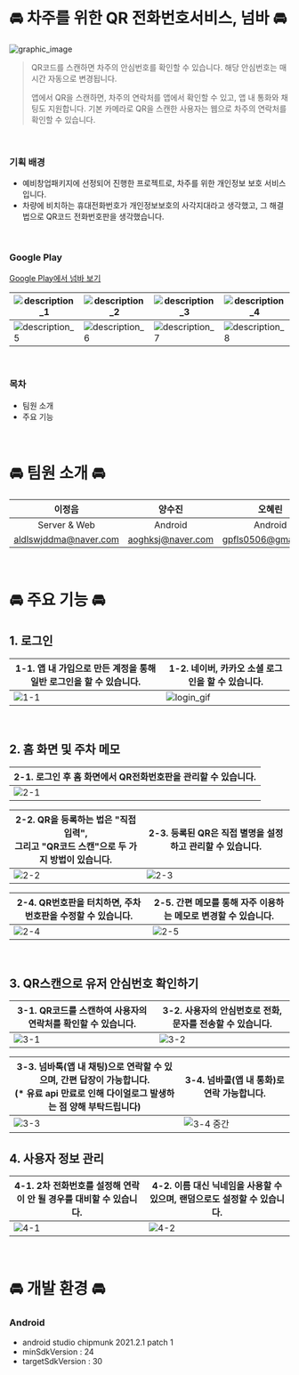 # 🚘 차주를 위한 QR 전화번호서비스, 넘바 🚘

![graphic_image](https://user-images.githubusercontent.com/37799862/188370980-e2a1567a-95cb-4a9b-bd75-d01a00644b77.png)

>QR코드를 스캔하면 차주의 안심번호를 확인할 수 있습니다. 해당 안심번호는 매 시간 자동으로 변경됩니다. 
>
> 앱에서 QR을 스캔하면, 차주의 연락처를 앱에서 확인할 수 있고, 앱 내 통화와 채팅도 지원합니다. 기본 카메라로 QR을 스캔한 사용자는 웹으로 차주의 연락처를 확인할 수 있습니다.

<br>

### 기획 배경
- 예비창업패키지에 선정되어 진행한 프로젝트로, 차주를 위한 개인정보 보호 서비스입니다. 
- 차량에 비치하는 휴대전화번호가 개인정보보호의 사각지대라고 생각했고, 그 해결법으로 QR코드 전화번호판을 생각했습니다. 
  
<br>

### Google Play
[Google Play에서 넘바 보기](https://play.google.com/store/apps/details?id=com.egongil.numva_android_app)

|![description_1](https://user-images.githubusercontent.com/37799862/188404488-c11a637a-c087-40a4-9031-6a302de68005.jpeg) | ![description_2](https://user-images.githubusercontent.com/37799862/188404491-35a5e9ae-eabd-43b7-8399-dbad7d57abe4.jpeg) | ![description_3](https://user-images.githubusercontent.com/37799862/188404493-2ef983e3-3d87-4def-a5b7-8888381134ba.jpeg) | ![description_4](https://user-images.githubusercontent.com/37799862/188406120-ab72b26f-90f9-43fd-9cae-7a4a65b3a51a.jpeg) |
|--|--|--|--|
| ![description_5](https://user-images.githubusercontent.com/37799862/188404500-753c9085-c2a6-4e87-a23c-8879318b22a2.jpeg) | ![description_6](https://user-images.githubusercontent.com/37799862/188404502-164db9d2-e22c-4631-be60-b25bc1d5b9bf.jpeg) | ![description_7](https://user-images.githubusercontent.com/37799862/188404504-098893e6-8b37-4070-b3a4-d71e4f29c508.jpeg) | ![description_8](https://user-images.githubusercontent.com/37799862/188404509-77fe2014-bcb9-4b29-8875-03a22d2d99cc.jpeg) | 

<br>

### 목차
- 팀원 소개
- 주요 기능

<br>

# 🚘 팀원 소개 🚘
| 이정음                |      양수진       |       오혜린        |             박미주 |
| :--------------------: | :---------------: | :-----------------: | :-----------------: |
| Server & Web         |      Android      |       Android       |             Design |
| aldlswjddma@naver.com | aoghksj@naver.com | gpfls0506@gmail.com | kws04192@naver.com |

<br>

# 🚘 주요 기능 🚘
## 1. 로그인
   | 1-1. 앱 내 가입으로 만든 계정을 통해 일반 로그인을 할 수 있습니다. | 1-2. 네이버, 카카오 소셜 로그인을 할 수 있습니다.|
   |---|---|
   |![1-1](https://user-images.githubusercontent.com/37799862/188640668-7d17b85e-50be-443c-b643-8c10d434d3a0.gif)|![login_gif](https://user-images.githubusercontent.com/37799862/188399275-3b606668-bd4e-420d-8384-8efcb969b579.gif)
   
<br>

## 2. 홈 화면 및 주차 메모
| 2-1. 로그인 후 홈 화면에서 QR전화번호판을 관리할 수 있습니다. |
|---|
|![2-1](https://user-images.githubusercontent.com/37799862/188631429-23d0c4d4-b7f9-4ea7-ac7f-7a8cf9495889.gif)|

| 2-2. QR을 등록하는 법은 "직접 입력", <br>그리고 "QR코드 스캔"으로 두 가지 방법이 있습니다. | 2-3. 등록된 QR은 직접 별명을 설정하고 관리할 수 있습니다.|
|---|---|
|![2-2](https://user-images.githubusercontent.com/37799862/188632314-cbc4b0f7-1492-42cc-b2e4-65e2cb6c9371.gif)|![2-3](https://user-images.githubusercontent.com/37799862/188636020-69db87d4-7de5-4cf4-a239-532e07c5e8ed.gif)|

|2-4. QR번호판을 터치하면, 주차 번호판을 수정할 수 있습니다.| 2-5. 간편 메모를 통해 자주 이용하는 메모로 변경할 수 있습니다.|
|---|---|
|![2-4](https://user-images.githubusercontent.com/37799862/188636017-c444ff34-7930-4e3a-933d-b0bcdbbedaad.gif)|![2-5](https://user-images.githubusercontent.com/37799862/188636011-423602f6-f3f7-4ba7-ab4d-f8ba3ce0033e.gif)|

<br>

## 3. QR스캔으로 유저 안심번호 확인하기
|3-1. QR코드를 스캔하여 사용자의 연락처를 확인할 수 있습니다. | 3-2. 사용자의 안심번호로 전화, 문자를 전송할 수 있습니다.
|---|---|
|![3-1](https://user-images.githubusercontent.com/37799862/188645116-143830a9-9e0f-47fc-9ceb-cb46e4dcafe9.gif)|![3-2](https://user-images.githubusercontent.com/37799862/188645706-1b6d43f2-936a-4fd7-b047-fef04e981446.gif)|

|3-3. 넘바톡(앱 내 채팅)으로 연락할 수 있으며, 간편 답장이 가능합니다.<br>(* 유료 api 만료로 인해 다이얼로그 발생하는 점 양해 부탁드립니다)| 3-4. 넘바콜(앱 내 통화)로 연락 가능합니다.|
|---|---|
|![3-3](https://user-images.githubusercontent.com/37799862/188648183-40dec0f7-ddd4-465e-a556-9400e32b716d.gif)|![3-4 중간](https://user-images.githubusercontent.com/37799862/188648542-5bbc1a9e-7b83-4a8f-a48d-7d545fe526e2.jpeg)|

## 4. 사용자 정보 관리
|4-1. 2차 전화번호를 설정해 연락이 안 될 경우를 대비할 수 있습니다. | 4-2. 이름 대신 닉네임을 사용할 수 있으며, 랜덤으로도 설정할 수 있습니다.
|---|---|
|![4-1](https://user-images.githubusercontent.com/37799862/188640665-53cb0643-7ab9-4057-8be0-23878ed24be6.gif)|![4-2](https://user-images.githubusercontent.com/37799862/188640662-fd729cce-9ac1-4f1f-b682-00ec04f55efa.gif)|

<br>

# 🚘 개발 환경 🚘
### Android
- android studio chipmunk 2021.2.1 patch 1
- minSdkVersion : 24
- targetSdkVersion : 30
